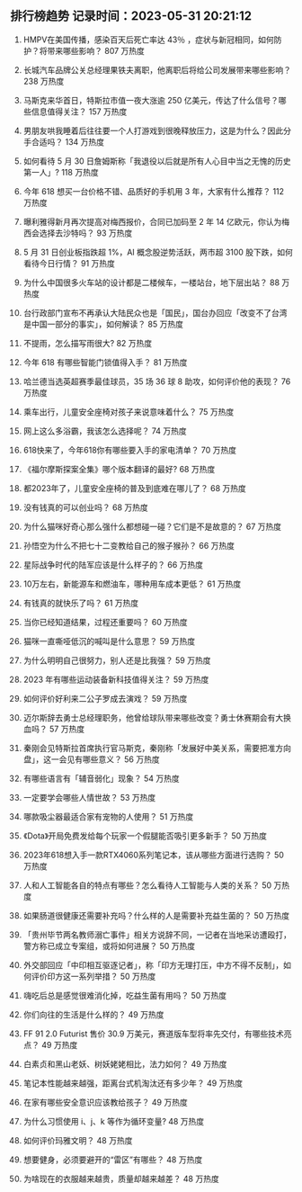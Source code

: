 
## 排行榜趋势 记录时间：2023-05-31 20:21:12
  
  1. HMPV在美国传播，感染百天后死亡率达 43％ ，症状与新冠相同，如何防护？将带来哪些影响？ 807 万热度
    
  2. 长城汽车品牌公关总经理果铁夫离职，他离职后将给公司发展带来哪些影响？ 238 万热度
    
  3. 马斯克来华首日，特斯拉市值一夜大涨逾 250 亿美元，传达了什么信号？哪些信息值得关注？ 157 万热度
    
  4. 男朋友哄我睡着后往往要一个人打游戏到很晚释放压力，这是为什么？因此分手合适吗？ 134 万热度
    
  5. 如何看待 5 月 30 日詹姆斯称「我退役以后就是所有人心目中当之无愧的历史第一人」? 118 万热度
    
  6. 今年 618 想买一台价格不错、品质好的手机用 3 年，大家有什么推荐？ 112 万热度
    
  7. 曝利雅得新月再次提高对梅西报价，合同已加码至 2 年 14 亿欧元，你认为梅西会选择去沙特吗？ 93 万热度
    
  8. 5 月 31 日创业板指跌超 1%，AI 概念股逆势活跃，两市超 3100 股下跌，如何看待今日行情？ 91 万热度
    
  9. 为什么中国很多火车站的设计都是二楼候车，一楼站台，地下层出站？ 88 万热度
    
  10. 台行政部门宣布不再承认大陆民众也是「国民」，国台办回应「改变不了台湾是中国一部分的事实」，如何解读？ 85 万热度
    
  11. 不提雨，怎么描写雨很大? 82 万热度
    
  12. 今年 618 有哪些智能门锁值得入手？ 81 万热度
    
  13. 哈兰德当选英超赛季最佳球员，35 场 36 球 8 助攻，如何评价他的表现？ 76 万热度
    
  14. 乘车出行，儿童安全座椅对孩子来说意味着什么？ 75 万热度
    
  15. 网上这么多浴霸，我该怎么选择呢？ 74 万热度
    
  16. 618快来了，今年618你有哪些要入手的家电清单？ 70 万热度
    
  17. 《福尔摩斯探案全集》哪个版本翻译的最好? 68 万热度
    
  18. 都2023年了，儿童安全座椅的普及到底难在哪儿了？ 68 万热度
    
  19. 没有钱真的可以创业吗？ 68 万热度
    
  20. 为什么猫咪好奇心那么强什么都想碰一碰？它们是不是故意的？ 67 万热度
    
  21. 孙悟空为什么不把七十二变教给自己的猴子猴孙？ 66 万热度
    
  22. 星际战争时代的陆军应该是什么样子的？ 66 万热度
    
  23. 10万左右，新能源车和燃油车，哪种用车成本更低？ 61 万热度
    
  24. 有钱真的就快乐了吗？ 61 万热度
    
  25. 当你已经知道结果，过程还重要吗？ 60 万热度
    
  26. 猫咪一直嘶哑低沉的喊叫是什么意思？ 59 万热度
    
  27. 为什么明明自己很努力，别人还是比我强？ 59 万热度
    
  28. 2023 年有哪些运动装备新科技值得关注？ 59 万热度
    
  29. 如何评价好利来二公子罗成去演戏？ 59 万热度
    
  30. 迈尔斯辞去勇士总经理职务，他曾给球队带来哪些改变？勇士休赛期会有大换血吗？ 57 万热度
    
  31. 秦刚会见特斯拉首席执行官马斯克，秦刚称「发展好中美关系，需要把准方向盘」，这一会见有哪些意义？ 56 万热度
    
  32. 有哪些语言有「辅音弱化」现象？ 54 万热度
    
  33. 一定要学会哪些人情世故？ 53 万热度
    
  34. 哪款吸尘器最适合家有宠物的人使用？ 51 万热度
    
  35. 《Dota》开局免费发给每个玩家一个假腿能否吸引更多新手？ 50 万热度
    
  36. 2023年618想入手一款RTX4060系列笔记本，该从哪些方面进行选购？ 50 万热度
    
  37. 人和人工智能各自的特点有哪些？怎么看待人工智能与人类的关系？ 50 万热度
    
  38. 如果肠道很健康还需要补充吗？什么样的人是需要补充益生菌的？ 50 万热度
    
  39. 「贵州毕节两名教师溺亡事件」相关方说辞不同，一记者在当地采访遭殴打，警方称已成立专案组，或将如何进展？ 50 万热度
    
  40. 外交部回应「中印相互驱逐记者」，称「印方无理打压，中方不得不反制」，如何评价印方这一系列举措？ 50 万热度
    
  41. 嗨吃后总是感觉很难消化掉，吃益生菌有用吗？ 50 万热度
    
  42. 你们向往的生活是什么样的？ 49 万热度
    
  43. FF 91 2.0 Futurist 售价 30.9 万美元，赛道版车型将率先交付，有哪些技术亮点？ 49 万热度
    
  44. 白素贞和黑山老妖、树妖姥姥相比，法力如何？ 49 万热度
    
  45. 笔记本性能越来越强，距离台式机淘汰还有多少年？ 49 万热度
    
  46. 在家有哪些安全意识应该教给孩子？ 49 万热度
    
  47. 为什么习惯使用 i、j、k 等作为循环变量? 48 万热度
    
  48. 如何评价玛雅文明？ 48 万热度
    
  49. 想要健身，必须要避开的“雷区”有哪些？ 48 万热度
    
  50. 为啥现在的衣服越来越贵，质量却越来越差？ 48 万热度
    